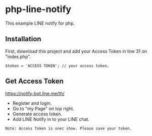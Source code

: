 # php-line-notify

This example LINE notify for php.

## Installation

First, download this project and add your Access Token in line 31 on "index.php".

```
$token = 'ACCESS TOKEN'; // your access token.
```

## Get Access Token

https://notify-bot.line.me/th/

- Register and login.
- Go to "my Page" on top right.
- Generate access token.
- Add LINE Notify in to your LINE chat.

```
Note: Access Token is onec show. Please save your token.
```